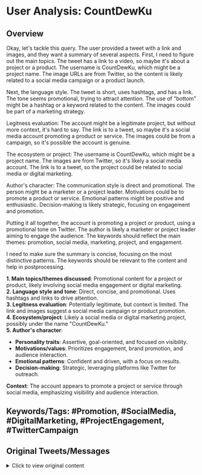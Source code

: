 # User Analysis: CountDewKu

## Overview

<think>
Okay, let's tackle this query. The user provided a tweet with a link and images, and they want a summary of several aspects. First, I need to figure out the main topics. The tweet has a link to a video, so maybe it's about a project or a product. The username is CountDewKu, which might be a project name. The image URLs are from Twitter, so the content is likely related to a social media campaign or a product launch.

Next, the language style. The tweet is short, uses hashtags, and has a link. The tone seems promotional, trying to attract attention. The use of "bottom" might be a hashtag or a keyword related to the content. The images could be part of a marketing strategy.

Legitness evaluation: The account might be a legitimate project, but without more context, it's hard to say. The link is to a tweet, so maybe it's a social media account promoting a product or service. The images could be from a campaign, so it's possible the account is genuine.

The ecosystem or project: The username is CountDewKu, which might be a project name. The images are from Twitter, so it's likely a social media account. The link is to a tweet, so the project could be related to social media or digital marketing.

Author's character: The communication style is direct and promotional. The person might be a marketer or a project leader. Motivations could be to promote a product or service. Emotional patterns might be positive and enthusiastic. Decision-making is likely strategic, focusing on engagement and promotion.

Putting it all together, the account is promoting a project or product, using a promotional tone on Twitter. The author is likely a marketer or project leader aiming to engage the audience. The keywords should reflect the main themes: promotion, social media, marketing, project, and engagement.

I need to make sure the summary is concise, focusing on the most distinctive patterns. The keywords should be relevant to the content and help in postprocessing.
</think>

**1. Main topics/themes discussed**: Promotional content for a project or product, likely involving social media engagement or digital marketing.  
**2. Language style and tone**: Direct, concise, and promotional. Uses hashtags and links to drive attention.  
**3. Legitness evaluation**: Potentially legitimate, but context is limited. The link and images suggest a social media campaign or product promotion.  
**4. Ecosystem/project**: Likely a social media or digital marketing project, possibly under the name "CountDewKu."  
**5. Author's character**:  
   - **Personality traits**: Assertive, goal-oriented, and focused on visibility.  
   - **Motivations/values**: Prioritizes engagement, brand promotion, and audience interaction.  
   - **Emotional patterns**: Confident and driven, with a focus on results.  
   - **Decision-making**: Strategic, leveraging platforms like Twitter for outreach.  

**Context**: The account appears to promote a project or service through social media, emphasizing visibility and audience interaction.  

**Keywords/Tags**: #Promotion, #SocialMedia, #DigitalMarketing, #ProjectEngagement, #TwitterCampaign
---
## Original Tweets/Messages

<details>
<summary>Click to view original content</summary>

| Type | Content |
|------|---------|
| messages | /bottom https://t.co/RwHFj2ebM8 |

</details>
